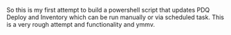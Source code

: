 So this is my first attempt to build a powershell script that updates PDQ Deploy and Inventory which can be run manually or via scheduled task. This is a very rough attempt and functionality and ymmv.
